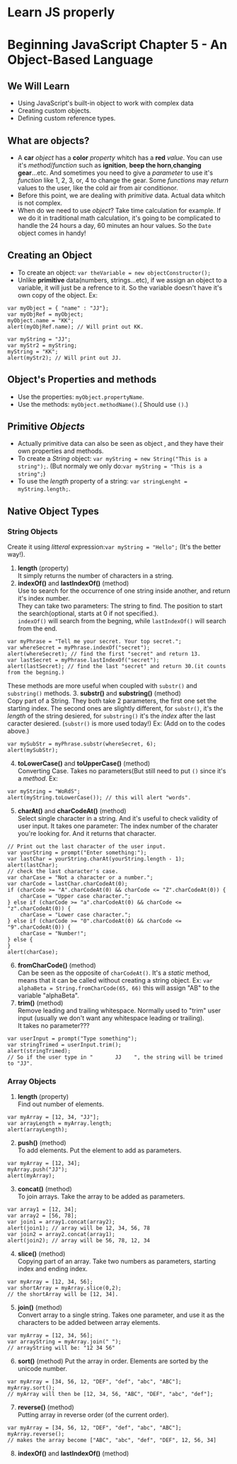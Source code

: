 Learn JS properly
===

# Beginning JavaScript Chapter 5 - An Object-Based Language
## We Will Learn
- Using JavaScript's built-in object to work with complex data
- Creating custom objects.
- Defining custom reference types.

## What are objects? 
- A **car** *object* has a **color** *property* whitch has a **red** *value*. You can use it's *method*/*function* such as **ignition**, **beep the horn**,**changing gear**...etc. And sometimes you need to give a *parameter* to use it's *function* like 1, 2, 3, or, 4 to change the gear. Some *functions* may *return* values to the user, like the cold air from air conditionor.
- Before this point, we are dealing with *primitive* data. Actual data whitch is not complex.
- When do we need to use *object*? Take time calculation for example. If we do it in traditional math calculation, it's going to be complicated to handle the 24 hours a day, 60 minutes an hour values. So the `Date` object comes in handy!

## Creating an Object
- To create an object: `var theVariable = new objectConstructor();`
- Unlike **primitive** data(numbers, strings...etc), if we assign an object to a variable, it will just be a refrence to it. So the variable doesn't have it's own copy of the object. Ex:

```
var myObject = { "name" : "JJ"};
var myObjRef = myObject;
myObject.name = "KK";
alert(myObjRef.name); // Will print out KK.

var myString = "JJ";
var myStr2 = myString;
myString = "KK";
alert(myStr2); // Will print out JJ.
```

## Object's Properties and methods
- Use the properties: `myObject.propertyName`.
- Use the methods: `myObject.methodName()`.( Should use `()`.)

## Primitive *Objects*
- Actually primitive data can also be seen as object , and they have their own properties and methods.
- To create a *String* object: `var myString = new String("This is a string");`. (But normaly we only do:`var myString = "This is a string";`)
- To use the *length* property of a string: `var stringLenght = myString.length;`.

## Native Object Types
### String Objects
Create it using *litteral* expression:`var myString = "Hello";` (It's the better way!).

1. **length** (property)  
It simply returns the number of characters in a string.
2. **indexOf()** and **lastIndexOf()** (method)  
Use to search for the occurrence of one string inside another, and return it's index number.  
They can take two parameters: The string to find. The position to start the search(optional, starts at 0 if not specified.).  
`indexOf()` will search from the begning, while `lastIndexOf()` will search from the end.  
```
var myPhrase = "Tell me your secret. Your top secret.";
var whereSecret = myPhrase.indexOf("secret");
alert(whereSecret); // find the first "secret" and return 13.
var lastSecret = myPhrase.lastIndexOf("secret");
alert(lastSecret); // find the last "secret" and return 30.(it counts from the begning.)
```   
These methods are more useful when coupled with `substr()` and `substring()` methods.
3. **substr()** and **substring()** (method)  
Copy part of a String. They both take 2 parameters, the first one set the starting index. The second ones are slightly different, for `substr()`, it's the *length* of the string desiered, for `substring()` it's the *index* after the last caracter desiered. (`substr()` is more used today!) Ex: (Add on to the codes above.)  
```
var mySubStr = myPhrase.substr(whereSecret, 6);
alert(mySubStr);
```  
4. **toLowerCase()** and **toUpperCase()** (method)  
Converting Case. Takes no parameters(But still need to put `()` since it's a *method*. Ex:   
```
var myString = "WoRdS";
alert(myString.toLowerCase()); // this will alert "words".
```
5. **charAt()** and **charCodeAt()** (method)  
Select single character in a string. And it's useful to check validity of user input. It takes one parameter: The index number of the charater you're looking for. And it returns that character.  
```
// Print out the last character of the user input.
var yourString = prompt("Enter something:");
var lastChar = yourString.charAt(yourString.length - 1);
alert(lastChar);
// check the last character's case.
var charCase = "Not a character or a number.";
var charCode = lastChar.charCodeAt(0);
if (charCode >= "A".charCodeAt(0) && charCode <= "Z".charCodeAt(0)) {
    charCase = "Upper case character.";
} else if (charCode >= "a".charCodeAt(0) && charCode <= "z".charCodeAt(0)) {
    charCase = "Lower case character.";
} else if (charCode >= "0".charCodeAt(0) && charCode <= "9".charCodeAt(0)) {
    charCase = "Number!";
} else {
}
alert(charCase);
```
6. **fromCharCode()** (method)  
Can be seen as the opposite of `charCodeAt()`. It's a *static* method, means that it can be called without creating a string object. Ex: `var alphaBeta = String.fromCharCode(65, 66)` this will assign "AB" to the variable "alphaBeta".
7. **trim()** (method)  
Remove leading and trailing whitespace. Normally used to "trim" user input (usually we don't want any whitespace leading or trailing).  
It takes no parameter???  
```
var userInput = prompt("Type something");
var stringTrimed = userInput.trim();
alert(stringTrimed);
// So if the user type in "       JJ    ", the string will be trimed to "JJ".
```

### Array Objects
1. **length** (property)  
Find out number of elements.  
```
var myArray = [12, 34, "JJ"];
var arrayLength = myArray.length;
alert(arrayLength);
```
2. **push()** (method)  
To add elements. Put the element to add as parameters.
```
var myArray = [12, 34];
myArray.push("JJ");
alert(myArray);
```
3. **concat()** (method)  
To join arrays.  Take the array to be added as parameters.
```
var array1 = [12, 34];
var array2 = [56, 78];
var join1 = array1.concat(array2);
alert(join1); // array will be 12, 34, 56, 78
var join2 = array2.concat(array1);
alert(join2); // array will be 56, 78, 12, 34
```
4. **slice()** (method)  
Copying part of an array. Take two numbers as parameters, starting index and ending index.
```
var myArray = [12, 34, 56];
var shortArray = myArray.slice(0,2);
// the shortArray will be [12, 34].
```
5. **join()** (method)  
Convert array to a single string. Takes one parameter, and use it as the characters to be added between array elements.  
```
var myArray = [12, 34, 56];
var arrayString = myArray.join(" ");
// arrayString will be: "12 34 56"
```
6. **sort()** (method)
Put the array in order. Elements are sorted by the unicode number.
```
var myArray = [34, 56, 12, "DEF", "def", "abc", "ABC"];
myArray.sort();
// myArray will then be [12, 34, 56, "ABC", "DEF", "abc", "def"];
```
7. **reverse()** (method)  
Putting array in reverse order (of the current order).  
```
var myArray = [34, 56, 12, "DEF", "def", "abc", "ABC"];
myArray.reverse();
// makes the array become ["ABC", "abc", "def", "DEF", 12, 56, 34]
```
8. **indexOf()** and **lastIndexOf()** (method)  


